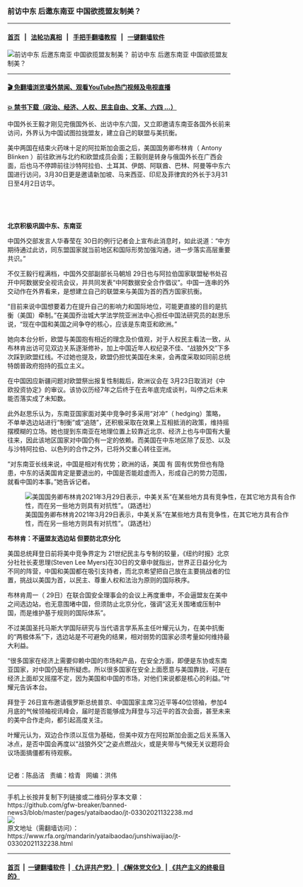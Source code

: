 ### 前访中东 后邀东南亚 中国欲揽盟友制美？
------------------------

#### [首页](https://github.com/gfw-breaker/banned-news3/blob/master/README.md) &nbsp;&nbsp;|&nbsp;&nbsp; [法轮功真相](https://github.com/begood0513/basic/blob/master/README.md)  &nbsp;&nbsp;|&nbsp;&nbsp; [手把手翻墙教程](https://github.com/gfw-breaker/guides/wiki)  &nbsp;&nbsp;|&nbsp;&nbsp; [一键翻墙软件](https://github.com/gfw-breaker/nogfw/blob/master/README.md)  



<div id="headerimg">
 <img alt="前访中东 后邀东南亚 中国欲揽盟友制美？" src="https://www.rfa.org/mandarin/yataibaodao/junshiwaijiao/jt-03302021132238.html/@@images/7cd2e425-938c-4770-8581-432baeee7e98.jpeg" title="前访中东 后邀东南亚 中国欲揽盟友制美？"/>
 <span class="lead_image_caption">
  前访中东 后邀东南亚 中国欲揽盟友制美？
 </span>
 <!-- zoomattribute -->
</div>

<hr/>


#### [ 🎬  免翻墙浏览墙外禁闻、观看YouTube热门视频及电视直播](https://github.com/gfw-breaker/HelloWorld)

#### [ 💥  禁书下载（政治、经济、人权、民主自由、文革、六四 ...）](https://github.com/gfw-breaker/books/blob/master/README.md)

<div id="storytext">
 <p>
 </p>
 <p>
  中国外长王毅才刚见完俄国外长、出访中东六国，又立即邀请东南亚各国外长前来访问，外界认为中国试图拉拢盟友，建立自己的联盟与美抗衡。
 </p>
 <p>
  美中两国在结束火药味十足的阿拉斯加会面之后，美国国务卿布林肯（
  <span>
   Antony Blinken
  </span>
  ）前往欧洲与北约和欧盟成员会面；王毅则是转身与俄国外长在广西会面，后也马不停蹄前往沙特阿拉伯、土耳其、伊朗、阿联酋、巴林、阿曼等中东六国进行访问，3月30日更是邀请新加坡、马来西亚、印尼及菲律宾的外长于3月31日至4月2日访华。
 </p>
 <p>
  <br/>
 </p>
 <p>
  <br/>
 </p>
 <p>
  <strong>
   北京积极巩固中东、东南亚
  </strong>
 </p>
 <p>
  <span>
   <span>
    中国外交部发言人华春莹在
   </span>
   <span>
    30日的例行记者会上宣布此消息时，如此说道：“中方期待通过此访，同东盟国家就当前地区和国际形势加强沟通，进一步落实高层重要共识。”
   </span>
  </span>
 </p>
 <p>
  <span>
   <span>
    不仅王毅行程满档，中国外交部副部长马朝旭
   </span>
   <span>
    29日也与阿拉伯国家联盟秘书处召开中阿数据安全视讯会议，并共同发表“中阿数据安全合作倡议”。中国一连串的外交动作在外界看来，是想建立自己的联盟来与美国为首的西方国家抗衡。
   </span>
  </span>
 </p>
 <p>
  <span>
   “目前来说中国想要着力在提升自己的影响力和国际地位，可能更直接的目的是抗衡（美国）牵制。”在美国乔治城大学法学院亚洲法中心担任中国法研究员的赵思乐说，“现在中国和美国之间争夺的核心，应该是东南亚和欧洲。”
  </span>
 </p>
 <p>
  <span>
   她向本台分析，欧盟与美国抱有相近的理念及价值观，对于人权民主看法一致，从布林肯出访可见双边关系逐渐修补，加上中国近年人权纪录不佳、“战狼外交”下多次踩到欧盟红线。不过她也提及，欧盟仍担忧美国在未来，会再度采取如同前总统特朗普政府抱持的孤立主义。
  </span>
 </p>
 <p>
  <span>
   <span>
    在中国因应新疆问题对欧盟祭出报复性制裁后，欧洲议会在
   </span>
   <span>
    3月23日取消对《中欧投资协定》的审议。该协议历经7年之后终于在去年底完成谈判，叫停之后未来能否落实成了未知数。
   </span>
  </span>
 </p>
 <p>
  <span>
   <span>
    此外赵思乐认为，东南亚国家面对美中竞争时多采用“对冲”（
   </span>
   <span>
    hedging）策略，不单单选边站进行“制衡”或“追随”，还积极采取在效果上互相抵消的政策，维持摇摆模糊的立场。她也提到东南亚在地理位置上较靠近北京、经济上也与中国有大量往来，因此该地区国家对中国仍有一定的依赖。而美国在中东地区除了反恐、以及与沙特阿拉伯、以色列的合作之外，已将外交重心转往亚洲。
   </span>
  </span>
 </p>
 <p>
  <span>
   “对东南亚长线来说，中国是相对有优势；欧洲的话，美国
   <span>
    有
   </span>
   固有优势但也有隐患，中东的话美国肯定是要退出的，中国是否能趁虚而入，形成自己的势力范围，就看中国的本事。”她告诉记者。
  </span>
 </p>
 <p>
  <span>
   <figure class="image-richtext image-inline captioned" style="width:620px;">
    <img alt="美国国务卿布林肯2021年3月29日表示，中美关系“在某些地方具有竞争性，在其它地方具有合作性，而在另一些地方则具有对抗性”。（路透社）" src="https://www.rfa.org/mandarin/yataibaodao/junshiwaijiao/jt-03302021132238.html/jt0330.jpg/@@images/c3fe862a-7c76-4c47-924c-0f00c046ddac.jpeg" title="jt0330.jpg"/>
    <figcaption class="image-caption">
     美国国务卿布林肯2021年3月29日表示，中美关系“在某些地方具有竞争性，在其它地方具有合作性，而在另一些地方则具有对抗性”。（路透社）
    </figcaption>
    <small>
    </small>
   </figure>
  </span>
 </p>
 <p>
  <strong>
   布林肯：不逼盟友选边站 但要防北京分化
  </strong>
 </p>
 <p>
  <span>
   <span>
    美国总统拜登日前将美中竞争界定为
   </span>
   <span>
    21世纪民主与专制的较量，《纽约时报》北京分社社长麦思理(Steven Lee Myers)在30日的文章中就指出，世界正日益分化为不同的阵营，中国和美国都在吸引支持者，而北京希望把自己放在主要挑战者的位置，挑战以美国为首，以民主、尊重人权和法治为原则的国际秩序。
   </span>
  </span>
 </p>
 <p>
  <span>
   <span>
    布林肯周一（
   </span>
   <span>
    29日）在联合国安全理事会的会议上再度重申，不会逼盟友在美中之间选边站，也无意围堵中国，但须防止北京分化，强调“这无关围堵或压制中国，而是维护基于规则的国际体系”。
   </span>
  </span>
 </p>
 <p>
  <span>
   不过美国圣托马斯大学国际研究与当代语言学系系主任叶耀元认为，在美中抗衡的“两极体系”下，选边站是不可避免的结果，相对弱势的国家必须考量如何维持最大利益。
  </span>
 </p>
 <p>
  <span>
   “很多国家在经济上需要仰赖中国的市场和产品，在安全方面，即便是东协或东南亚国家，对中国仍是有所疑虑。所以很多国家在安全上面愿意与美国靠拢，可是在经济上面却又摇摆不定，因为美国和中国的市场，对他们来说都是核心的利益。”叶耀元告诉本台。
  </span>
 </p>
 <p>
  <span>
   <span>
    拜登于
   </span>
   <span>
    26日宣布邀请俄罗斯总统普京、中国国家主席习近平等40位领袖，参加4月底的气候领袖视讯峰会，届时是否能够成为拜登与习近平的首次会面，甚至未来的美中合作走向，都引起高度关注。
   </span>
  </span>
 </p>
 <p>
  <span>
   叶耀元认为，双边合作须以互信为基础，但美中双方在阿拉斯加会面之后关系落入冰点，是否中国会再度以“战狼外交”之姿点燃战火，或是夹带与气候无关议题将会议场面搞僵都有待观察。
  </span>
 </p>
 <p>
  <br/>
  记者：陈品洁   责编：梒青   网编：洪伟
 </p>
</div>

<hr/>
手机上长按并复制下列链接或二维码分享本文章：<br/>
https://github.com/gfw-breaker/banned-news3/blob/master/pages/yataibaodao/jt-03302021132238.md <br/>
<a href='https://github.com/gfw-breaker/banned-news3/blob/master/pages/yataibaodao/jt-03302021132238.md'><img src='https://github.com/gfw-breaker/banned-news3/blob/master/pages/yataibaodao/jt-03302021132238.md.png'/></a> <br/>
原文地址（需翻墙访问）：https://www.rfa.org/mandarin/yataibaodao/junshiwaijiao/jt-03302021132238.html


------------------------
#### [首页](https://github.com/gfw-breaker/banned-news3/blob/master/README.md) &nbsp;|&nbsp; [一键翻墙软件](https://github.com/gfw-breaker/nogfw/blob/master/README.md) &nbsp;| [《九评共产党》](https://github.com/gfw-breaker/9ping.md/blob/master/README.md#九评之一评共产党是什么) | [《解体党文化》](https://github.com/gfw-breaker/jtdwh.md/blob/master/README.md) | [《共产主义的终极目的》](https://github.com/gfw-breaker/gczydzjmd.md/blob/master/README.md)


<img src='http://gfw-breaker.win/banned-news3/pages/yataibaodao/jt-03302021132238.md' width='0px' height='0px'/>
